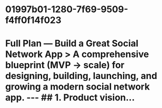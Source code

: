 # 01997b01-1280-7f69-9509-f4ff0f14f023
# Full Plan — Build a Great Social Network App  > A comprehensive blueprint (MVP → scale) for designing, building, launching, and growing a modern social network app.  ---  ## 1. Product vision...
